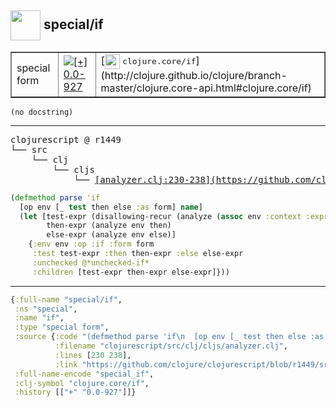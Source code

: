 ## <img width="48px" valign="middle" src="http://i.imgur.com/Hi20huC.png"> special/if

 <table border="1">
<tr>
<td>special form</td>
<td><a href="https://github.com/cljsinfo/api-refs/tree/0.0-927"><img valign="middle" alt="[+] 0.0-927" src="https://img.shields.io/badge/+-0.0--927-lightgrey.svg"></a> </td>
<td>
[<img height="24px" valign="middle" src="http://i.imgur.com/1GjPKvB.png"> <samp>clojure.core/if</samp>](http://clojure.github.io/clojure/branch-master/clojure.core-api.html#clojure.core/if)
</td>
</tr>
</table>

 <samp>
</samp>

```
(no docstring)
```

---

 <pre>
clojurescript @ r1449
└── src
    └── clj
        └── cljs
            └── <ins>[analyzer.clj:230-238](https://github.com/clojure/clojurescript/blob/r1449/src/clj/cljs/analyzer.clj#L230-L238)</ins>
</pre>

```clj
(defmethod parse 'if
  [op env [_ test then else :as form] name]
  (let [test-expr (disallowing-recur (analyze (assoc env :context :expr) test))
        then-expr (analyze env then)
        else-expr (analyze env else)]
    {:env env :op :if :form form
     :test test-expr :then then-expr :else else-expr
     :unchecked @*unchecked-if*
     :children [test-expr then-expr else-expr]}))
```


---

```clj
{:full-name "special/if",
 :ns "special",
 :name "if",
 :type "special form",
 :source {:code "(defmethod parse 'if\n  [op env [_ test then else :as form] name]\n  (let [test-expr (disallowing-recur (analyze (assoc env :context :expr) test))\n        then-expr (analyze env then)\n        else-expr (analyze env else)]\n    {:env env :op :if :form form\n     :test test-expr :then then-expr :else else-expr\n     :unchecked @*unchecked-if*\n     :children [test-expr then-expr else-expr]}))",
          :filename "clojurescript/src/clj/cljs/analyzer.clj",
          :lines [230 238],
          :link "https://github.com/clojure/clojurescript/blob/r1449/src/clj/cljs/analyzer.clj#L230-L238"},
 :full-name-encode "special_if",
 :clj-symbol "clojure.core/if",
 :history [["+" "0.0-927"]]}

```
